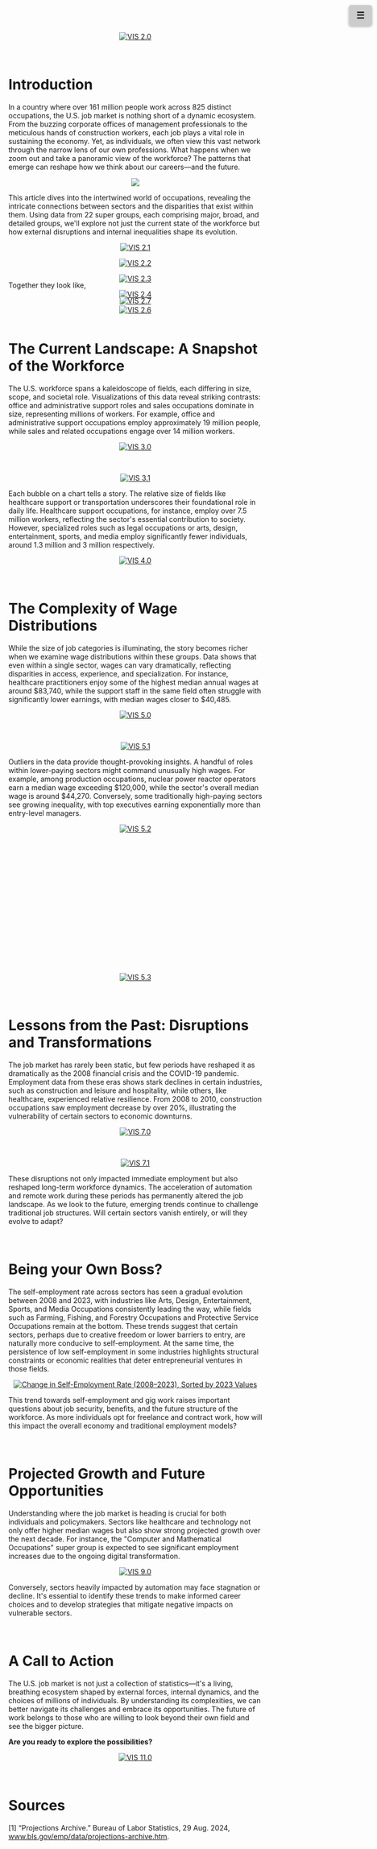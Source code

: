 
<div style="margin:1em calc(50% - 50vw);" align="center">
    <div class='tableauPlaceholder' id='viz1733296304494' style='position: relative'>
        <noscript>
            <a href='#'>
                <img alt='VIS 2.0' src='https://public.tableau.com/static/images/US/USJobs_17332654883260/VIS2_0/1_rss.png' style='border: none' />
            </a>
        </noscript>
        <object class='tableauViz' style='display:none;'>
            <param name='host_url' value='https%3A%2F%2Fpublic.tableau.com%2F' />
            <param name='embed_code_version' value='3' />
            <param name='site_root' value='' />
            <param name='name' value='USJobs_17332654883260/VIS2_0' />
            <param name='tabs' value='no' />
            <param name='toolbar' value='yes' />
            <param name='static_image' value='https://public.tableau.com/static/images/US/USJobs_17332654883260/VIS2_0/1.png' />
            <param name='animate_transition' value='yes' />
            <param name='display_static_image' value='yes' />
            <param name='display_spinner' value='yes' />
            <param name='display_overlay' value='yes' />
            <param name='display_count' value='yes' />
            <param name='language' value='en-US' />
            <param name='filter' value='publish=yes' />
        </object>
    </div>
    <script type='text/javascript'>
        var divElement = document.getElementById('viz1733296304494');
        var vizElement = divElement.getElementsByTagName('object')[0];
        if (divElement.offsetWidth > 800) {
            vizElement.style.width = '1000px';
            vizElement.style.height = '600px';
        } else if (divElement.offsetWidth > 500) {
            vizElement.style.width = '1000px';
            vizElement.style.height = '500px';
        } else {
            vizElement.style.width = '100%';
            vizElement.style.height = '600px';
        }
        var scriptElement = document.createElement('script');
        scriptElement.src = 'https://public.tableau.com/javascripts/api/viz_v1.js';
        vizElement.parentNode.insertBefore(scriptElement, vizElement);
    </script>
</div>

&nbsp;

<div id="stickyMenuIcon" onclick="toggleStickyMenu()" style="
    position: fixed;
    top: 10px;
    right: 10px;
    cursor: pointer;
    z-index: 1000;
    background-color: #ccc;
    padding: 10px 15px;
    border-radius: 5px;
    box-shadow: 0 2px 5px rgba(0,0,0,0.3);
    font-size: 18px;
    font-weight: bold;
    text-align: center;
">
    ☰
</div>


# **Introduction**
In a country where over 161 million people work across 825 distinct occupations, the U.S. job market is nothing short of a dynamic ecosystem. From the buzzing corporate offices of management professionals to the meticulous hands of construction workers, each job plays a vital role in sustaining the economy. Yet, as individuals, we often view this vast network through the narrow lens of our own professions. What happens when we zoom out and take a panoramic view of the workforce? The patterns that emerge can reshape how we think about our careers—and the future.


<div style="margin:1em calc(50% - 50vw);" align="center">
        <div class='tableauPlaceholder' id='viz1733270211721' style='position: relative'><noscript><a href='#'><img alt=' ' src='https:&#47;&#47;public.tableau.com&#47;static&#47;images&#47;US&#47;USJobs_17332654883260&#47;VIS1_0&#47;1_rss.png' style='border: none' /></a></noscript><object class='tableauViz'  style='display:none;'><param name='host_url' value='https%3A%2F%2Fpublic.tableau.com%2F' /> <param name='embed_code_version' value='3' /> <param name='site_root' value='' /><param name='name' value='USJobs_17332654883260&#47;VIS1_0' /><param name='tabs' value='yes' /><param name='toolbar' value='yes' /><param name='static_image' value='https:&#47;&#47;public.tableau.com&#47;static&#47;images&#47;US&#47;USJobs_17332654883260&#47;VIS1_0&#47;1.png' /> <param name='animate_transition' value='yes' /><param name='display_static_image' value='yes' /><param name='display_spinner' value='yes' /><param name='display_overlay' value='yes' /><param name='display_count' value='yes' /><param name='language' value='en-US' /></object></div>                <script type='text/javascript'>                    var divElement = document.getElementById('viz1733270211721');                    var vizElement = divElement.getElementsByTagName('object')[0];                    if ( divElement.offsetWidth > 800 ) { vizElement.style.width='800px';vizElement.style.height='627px';} else if ( divElement.offsetWidth > 500 ) { vizElement.style.width='800px';vizElement.style.height='627px';} else { vizElement.style.width='100%';vizElement.style.height='727px';}+'px';                    var scriptElement = document.createElement('script');                    scriptElement.src = 'https://public.tableau.com/javascripts/api/viz_v1.js';                    vizElement.parentNode.insertBefore(scriptElement, vizElement);                </script>
</div>

This article dives into the intertwined world of occupations, revealing the intricate connections between sectors and the disparities that exist within them. Using data from 22 super groups, each comprising major, broad, and detailed groups, we'll explore not just the current state of the workforce but how external disruptions and internal inequalities shape its evolution.

<div style="margin:1em calc(50% - 50vw);" align="center">
    <div class='tableauPlaceholder' id='viz1733297201170' style='position: relative'>
        <noscript>
            <a href='#'>
                <img alt='VIS 2.1' src='https://public.tableau.com/static/images/US/USJobs_17332654883260/VIS2_1/1_rss.png' style='border: none' />
            </a>
        </noscript>
        <object class='tableauViz' style='display:none;'>
            <param name='host_url' value='https%3A%2F%2Fpublic.tableau.com%2F' />
            <param name='embed_code_version' value='3' />
            <param name='site_root' value='' />
            <param name='name' value='USJobs_17332654883260/VIS2_1' />
            <param name='tabs' value='no' />
            <param name='toolbar' value='yes' />
            <param name='static_image' value='https://public.tableau.com/static/images/US/USJobs_17332654883260/VIS2_1/1.png' />
            <param name='animate_transition' value='yes' />
            <param name='display_static_image' value='yes' />
            <param name='display_spinner' value='yes' />
            <param name='display_overlay' value='yes' />
            <param name='display_count' value='yes' />
            <param name='language' value='en-US' />
            <param name='filter' value='publish=yes' />
        </object>
    </div>
    <script type='text/javascript'>
        var divElement = document.getElementById('viz1733297201170');
        var vizElement = divElement.getElementsByTagName('object')[0];
        if (divElement.offsetWidth > 800) {
            vizElement.style.width = '1000px';
            vizElement.style.height = '827px';
        } else if (divElement.offsetWidth > 500) {
            vizElement.style.width = '1000px';
            vizElement.style.height = '827px';
        } else {
            vizElement.style.width = '100%';
            vizElement.style.height = '1227px';
        }
        var scriptElement = document.createElement('script');
        scriptElement.src = 'https://public.tableau.com/javascripts/api/viz_v1.js';
        vizElement.parentNode.insertBefore(scriptElement, vizElement);
    </script>
</div>

<div style="margin:1em calc(50% - 50vw);" align="center">
    <div class='tableauPlaceholder' id='viz1733297331757' style='position: relative'>
        <noscript>
            <a href='#'>
                <img alt='VIS 2.2' src='https://public.tableau.com/static/images/US/USJobs_17332654883260/VIS2_2/1_rss.png' style='border: none' />
            </a>
        </noscript>
        <object class='tableauViz' style='display:none;'>
            <param name='host_url' value='https%3A%2F%2Fpublic.tableau.com%2F' />
            <param name='embed_code_version' value='3' />
            <param name='site_root' value='' />
            <param name='name' value='USJobs_17332654883260/VIS2_2' />
            <param name='tabs' value='no' />
            <param name='toolbar' value='yes' />
            <param name='static_image' value='https://public.tableau.com/static/images/US/USJobs_17332654883260/VIS2_2/1.png' />
            <param name='animate_transition' value='yes' />
            <param name='display_static_image' value='yes' />
            <param name='display_spinner' value='yes' />
            <param name='display_overlay' value='yes' />
            <param name='display_count' value='yes' />
            <param name='language' value='en-US' />
            <param name='filter' value='publish=yes' />
        </object>
    </div>
    <script type='text/javascript'>
        var divElement = document.getElementById('viz1733297331757');
        var vizElement = divElement.getElementsByTagName('object')[0];
        if (divElement.offsetWidth > 800) {
            vizElement.style.width = '1000px';
            vizElement.style.height = '827px';
        } else if (divElement.offsetWidth > 500) {
            vizElement.style.width = '1000px';
            vizElement.style.height = '827px';
        } else {
            vizElement.style.width = '100%';
            vizElement.style.height = '1227px';
        }
        var scriptElement = document.createElement('script');
        scriptElement.src = 'https://public.tableau.com/javascripts/api/viz_v1.js';
        vizElement.parentNode.insertBefore(scriptElement, vizElement);
    </script>
</div>

<div style="margin:1em calc(50% - 50vw);" align="center">
    <div class='tableauPlaceholder' id='viz1733297444285' style='position: relative'>
        <noscript>
            <a href='#'>
                <img alt='VIS 2.3' src='https://public.tableau.com/static/images/US/USJobs_17332654883260/VIS2_3/1_rss.png' style='border: none' />
            </a>
        </noscript>
        <object class='tableauViz' style='display:none;'>
            <param name='host_url' value='https%3A%2F%2Fpublic.tableau.com%2F' />
            <param name='embed_code_version' value='3' />
            <param name='site_root' value='' />
            <param name='name' value='USJobs_17332654883260/VIS2_3' />
            <param name='tabs' value='no' />
            <param name='toolbar' value='yes' />
            <param name='static_image' value='https://public.tableau.com/static/images/US/USJobs_17332654883260/VIS2_3/1.png' />
            <param name='animate_transition' value='yes' />
            <param name='display_static_image' value='yes' />
            <param name='display_spinner' value='yes' />
            <param name='display_overlay' value='yes' />
            <param name='display_count' value='yes' />
            <param name='language' value='en-US' />
            <param name='filter' value='publish=yes' />
        </object>
    </div>
    <script type='text/javascript'>
        var divElement = document.getElementById('viz1733297444285');
        var vizElement = divElement.getElementsByTagName('object')[0];
        if (divElement.offsetWidth > 800) {
            vizElement.style.width = '1000px';
            vizElement.style.height = '827px';
        } else if (divElement.offsetWidth > 500) {
            vizElement.style.width = '1000px';
            vizElement.style.height = '827px';
        } else {
            vizElement.style.width = '100%';
            vizElement.style.height = '1227px';
        }
        var scriptElement = document.createElement('script');
        scriptElement.src = 'https://public.tableau.com/javascripts/api/viz_v1.js';
        vizElement.parentNode.insertBefore(scriptElement, vizElement);
    </script>
</div>

<div style="margin:1em calc(50% - 50vw);" align="center">
    <div class='tableauPlaceholder' id='viz1733297524888' style='position: relative'>
        <noscript>
            <a href='#'>
                <img alt='VIS 2.4' src='https://public.tableau.com/static/images/US/USJobs_17332654883260/VIS2_4/1_rss.png' style='border: none' />
            </a>
        </noscript>
        <object class='tableauViz' style='display:none;'>
            <param name='host_url' value='https%3A%2F%2Fpublic.tableau.com%2F' />
            <param name='embed_code_version' value='3' />
            <param name='site_root' value='' />
            <param name='name' value='USJobs_17332654883260/VIS2_4' />
            <param name='tabs' value='no' />
            <param name='toolbar' value='yes' />
            <param name='static_image' value='https://public.tableau.com/static/images/US/USJobs_17332654883260/VIS2_4/1.png' />
            <param name='animate_transition' value='yes' />
            <param name='display_static_image' value='yes' />
            <param name='display_spinner' value='yes' />
            <param name='display_overlay' value='yes' />
            <param name='display_count' value='yes' />
            <param name='language' value='en-US' />
            <param name='filter' value='publish=yes' />
        </object>
    </div>
    <script type='text/javascript'>
        var divElement = document.getElementById('viz1733297524888');
        var vizElement = divElement.getElementsByTagName('object')[0];
        if (divElement.offsetWidth > 800) {
            vizElement.style.width = '1000px';
            vizElement.style.height = '827px';
        } else if (divElement.offsetWidth > 500) {
            vizElement.style.width = '1000px';
            vizElement.style.height = '827px';
        } else {
            vizElement.style.width = '100%';
            vizElement.style.height = '1227px';
        }
        var scriptElement = document.createElement('script');
        scriptElement.src = 'https://public.tableau.com/javascripts/api/viz_v1.js';
        vizElement.parentNode.insertBefore(scriptElement, vizElement);
    </script>
</div>

<div style="margin:1em calc(50% - 50vw);" align="center">
    <div class='tableauPlaceholder' id='viz1733297563140' style='position: relative'>
        <noscript>
            <a href='#'>
                <img alt='VIS 2.6' src='https://public.tableau.com/static/images/US/USJobs_17332654883260/VIS2_6/1_rss.png' style='border: none' />
            </a>
        </noscript>
        <object class='tableauViz' style='display:none;'>
            <param name='host_url' value='https%3A%2F%2Fpublic.tableau.com%2F' />
            <param name='embed_code_version' value='3' />
            <param name='site_root' value='' />
            <param name='name' value='USJobs_17332654883260/VIS2_6' />
            <param name='tabs' value='no' />
            <param name='toolbar' value='yes' />
            <param name='static_image' value='https://public.tableau.com/static/images/US/USJobs_17332654883260/VIS2_6/1.png' />
            <param name='animate_transition' value='yes' />
            <param name='display_static_image' value='yes' />
            <param name='display_spinner' value='yes' />
            <param name='display_overlay' value='yes' />
            <param name='display_count' value='yes' />
            <param name='language' value='en-US' />
            <param name='filter' value='publish=yes' />
        </object>
    </div>
    <script type='text/javascript'>
        var divElement = document.getElementById('viz1733297563140');
        var vizElement = divElement.getElementsByTagName('object')[0];
        if (divElement.offsetWidth > 800) {
            vizElement.style.width = '1000px';
            vizElement.style.height = '550px';
        } else if (divElement.offsetWidth > 500) {
            vizElement.style.width = '1000px';
            vizElement.style.height = '550px';
        } else {
            vizElement.style.width = '100%';
            vizElement.style.height = '550px';
        }
        var scriptElement = document.createElement('script');
        scriptElement.src = 'https://public.tableau.com/javascripts/api/viz_v1.js';
        vizElement.parentNode.insertBefore(scriptElement, vizElement);
    </script>
</div>

<div style="margin-top: -80px;">
    Together they look like,
</div>


<div style="margin:1em calc(50% - 50vw);" align="center">
    <div class='tableauPlaceholder' id='viz1733326794334' style='position: relative'>
        <noscript>
            <a href='#'>
                <img alt='VIS 2.7' src='https://public.tableau.com/static/images/US/USJobs_17332654883260/VIS2_7/1_rss.png' style='border: none' />
            </a>
        </noscript>
        <object class='tableauViz' style='display:none;'>
            <param name='host_url' value='https%3A%2F%2Fpublic.tableau.com%2F' />
            <param name='embed_code_version' value='3' />
            <param name='site_root' value='' />
            <param name='name' value='USJobs_17332654883260/VIS2_7' />
            <param name='tabs' value='no' />
            <param name='toolbar' value='yes' />
            <param name='static_image' value='https://public.tableau.com/static/images/US/USJobs_17332654883260/VIS2_7/1.png' />
            <param name='animate_transition' value='yes' />
            <param name='display_static_image' value='yes' />
            <param name='display_spinner' value='yes' />
            <param name='display_overlay' value='yes' />
            <param name='display_count' value='yes' />
            <param name='language' value='en-US' />
            <param name='filter' value='publish=yes' />
        </object>
    </div>
    <script type='text/javascript'>
        var divElement = document.getElementById('viz1733326794334');
        var vizElement = divElement.getElementsByTagName('object')[0];
        if (divElement.offsetWidth > 800) {
            vizElement.style.width = '1000px';
            vizElement.style.height = '827px';
        } else if (divElement.offsetWidth > 500) {
            vizElement.style.width = '1000px';
            vizElement.style.height = '827px';
        } else {
            vizElement.style.width = '100%';
            vizElement.style.height = '1227px';
        }
        var scriptElement = document.createElement('script');
        scriptElement.src = 'https://public.tableau.com/javascripts/api/viz_v1.js';
        vizElement.parentNode.insertBefore(scriptElement, vizElement);
    </script>
</div>


&nbsp;

# **The Current Landscape: A Snapshot of the Workforce**
The U.S. workforce spans a kaleidoscope of fields, each differing in size, scope, and societal role. Visualizations of this data reveal striking contrasts: office and administrative support roles and sales occupations dominate in size, representing millions of workers. For example, office and administrative support occupations employ approximately 19 million people, while sales and related occupations engage over 14 million workers.

<div style="margin:1em calc(50% - 50vw);" align="center">
    <div class='tableauPlaceholder' id='viz1733281655884' style='position: relative'>
        <noscript>
            <a href='#'>
                <img alt='VIS 3.0' src='https://public.tableau.com/static/images/US/USJobs_17332654883260/VIS3_0/1_rss.png' style='border: none' />
            </a>
        </noscript>
        <object class='tableauViz' style='display:none;'>
            <param name='host_url' value='https%3A%2F%2Fpublic.tableau.com%2F' />
            <param name='embed_code_version' value='3' />
            <param name='site_root' value='' />
            <param name='name' value='USJobs_17332654883260/VIS3_0' />
            <param name='tabs' value='yes' />
            <param name='toolbar' value='yes' />
            <param name='static_image' value='https://public.tableau.com/static/images/US/USJobs_17332654883260/VIS3_0/1.png' />
            <param name='animate_transition' value='yes' />
            <param name='display_static_image' value='yes' />
            <param name='display_spinner' value='yes' />
            <param name='display_overlay' value='yes' />
            <param name='display_count' value='yes' />
            <param name='language' value='en-US' />
            <param name='filter' value='publish=yes' />
        </object>
    </div>
    <script type='text/javascript'>
        var divElement = document.getElementById('viz1733281655884');
        var vizElement = divElement.getElementsByTagName('object')[0];
        if (divElement.offsetWidth > 800) {
            vizElement.style.width = '800px';
            vizElement.style.height = '500px';
        } else if (divElement.offsetWidth > 500) {
            vizElement.style.width = '800px';
            vizElement.style.height = '500px';
        } else {
            vizElement.style.width = '100%';
            vizElement.style.height = '500px';
        }
        var scriptElement = document.createElement('script');
        scriptElement.src = 'https://public.tableau.com/javascripts/api/viz_v1.js';
        vizElement.parentNode.insertBefore(scriptElement, vizElement);
    </script>
</div>

&nbsp;

<div style="margin:1em calc(50% - 50vw);" align="center">
    <div class='tableauPlaceholder' id='viz1733281842067' style='position: relative'>
        <noscript>
            <a href='#'>
                <img alt='VIS 3.1' src='https://public.tableau.com/static/images/US/USJobs_17332654883260/VIS3_1/1_rss.png' style='border: none' />
            </a>
        </noscript>
        <object class='tableauViz' style='display:none;'>
            <param name='host_url' value='https%3A%2F%2Fpublic.tableau.com%2F' />
            <param name='embed_code_version' value='3' />
            <param name='site_root' value='' />
            <param name='name' value='USJobs_17332654883260/VIS3_1' />
            <param name='tabs' value='yes' />
            <param name='toolbar' value='yes' />
            <param name='static_image' value='https://public.tableau.com/static/images/US/USJobs_17332654883260/VIS3_1/1.png' />
            <param name='animate_transition' value='yes' />
            <param name='display_static_image' value='yes' />
            <param name='display_spinner' value='yes' />
            <param name='display_overlay' value='yes' />
            <param name='display_count' value='yes' />
            <param name='language' value='en-US' />
            <param name='filter' value='publish=yes' />
        </object>
    </div>
    <script type='text/javascript'>
        var divElement = document.getElementById('viz1733281842067');
        var vizElement = divElement.getElementsByTagName('object')[0];
        if (divElement.offsetWidth > 800) {
            vizElement.style.width = '800px';
            vizElement.style.height = '500px';
        } else if (divElement.offsetWidth > 500) {
            vizElement.style.width = '800px';
            vizElement.style.height = '500px';
        } else {
            vizElement.style.width = '100%';
            vizElement.style.height = '500px';
        }
        var scriptElement = document.createElement('script');
        scriptElement.src = 'https://public.tableau.com/javascripts/api/viz_v1.js';
        vizElement.parentNode.insertBefore(scriptElement, vizElement);
    </script>
</div>


Each bubble on a chart tells a story. The relative size of fields like healthcare support or transportation underscores their foundational role in daily life. Healthcare support occupations, for instance, employ over 7.5 million workers, reflecting the sector's essential contribution to society. However, specialized roles such as legal occupations or arts, design, entertainment, sports, and media employ significantly fewer individuals, around 1.3 million and 3 million respectively.

<div style="margin:1em calc(50% - 50vw);" align="center">
    <div class='tableauPlaceholder' id='viz1733281944172' style='position: relative'>
        <noscript>
            <a href='#'>
                <img alt='VIS 4.0' src='https://public.tableau.com/static/images/US/USJobs_17332654883260/VIS4_0/1_rss.png' style='border: none' />
            </a>
        </noscript>
        <object class='tableauViz' style='display:none;'>
            <param name='host_url' value='https%3A%2F%2Fpublic.tableau.com%2F' />
            <param name='embed_code_version' value='3' />
            <param name='site_root' value='' />
            <param name='name' value='USJobs_17332654883260/VIS4_0' />
            <param name='tabs' value='yes' />
            <param name='toolbar' value='yes' />
            <param name='static_image' value='https://public.tableau.com/static/images/US/USJobs_17332654883260/VIS4_0/1.png' />
            <param name='animate_transition' value='yes' />
            <param name='display_static_image' value='yes' />
            <param name='display_spinner' value='yes' />
            <param name='display_overlay' value='yes' />
            <param name='display_count' value='yes' />
            <param name='language' value='en-US' />
            <param name='filter' value='publish=yes' />
        </object>
    </div>
    <script type='text/javascript'>
        var divElement = document.getElementById('viz1733281944172');
        var vizElement = divElement.getElementsByTagName('object')[0];
        if (divElement.offsetWidth > 800) {
            vizElement.style.width = '800px';
            vizElement.style.height = '500px';
        } else if (divElement.offsetWidth > 500) {
            vizElement.style.width = '800px';
            vizElement.style.height = '500px';
        } else {
            vizElement.style.width = '100%';
            vizElement.style.height = '500px';
        }
        var scriptElement = document.createElement('script');
        scriptElement.src = 'https://public.tableau.com/javascripts/api/viz_v1.js';
        vizElement.parentNode.insertBefore(scriptElement, vizElement);
    </script>
</div>


&nbsp;

# **The Complexity of Wage Distributions**

While the size of job categories is illuminating, the story becomes richer when we examine wage distributions within these groups. Data shows that even within a single sector, wages can vary dramatically, reflecting disparities in access, experience, and specialization. For instance, healthcare practitioners enjoy some of the highest median annual wages at around $83,740, while the support staff in the same field often struggle with significantly lower earnings, with median wages closer to $40,485.


<div style="margin:1em calc(50% - 50vw);" align="center">
    <div class='tableauPlaceholder' id='viz1733280334472' style='position: relative'>
        <noscript>
            <a href='#'>
                <img alt='VIS 5.0' src='https://public.tableau.com/static/images/US/USJobs_17332654883260/VIS5_0/1_rss.png' style='border: none' />
            </a>
        </noscript>
        <object class='tableauViz' style='display:none;'>
            <param name='host_url' value='https%3A%2F%2Fpublic.tableau.com%2F' />
            <param name='embed_code_version' value='3' />
            <param name='site_root' value='' />
            <param name='name' value='USJobs_17332654883260/VIS5_0' />
            <param name='tabs' value='yes' />
            <param name='toolbar' value='yes' />
            <param name='static_image' value='https://public.tableau.com/static/images/US/USJobs_17332654883260/VIS5_0/1.png' />
            <param name='animate_transition' value='yes' />
            <param name='display_static_image' value='yes' />
            <param name='display_spinner' value='yes' />
            <param name='display_overlay' value='yes' />
            <param name='display_count' value='yes' />
            <param name='language' value='en-US' />
            <param name='filter' value='publish=yes' />
        </object>
    </div>
    <script type='text/javascript'>
        var divElement = document.getElementById('viz1733280334472');
        var vizElement = divElement.getElementsByTagName('object')[0];
        if (divElement.offsetWidth > 800) {
            vizElement.style.width = '1200px';
            vizElement.style.height = '900px';
        } else if (divElement.offsetWidth > 500) {
            vizElement.style.width = '1200px';
            vizElement.style.height = '900px';
        } else {
            vizElement.style.width = '100%';
            vizElement.style.height = '900px';
        }
        var scriptElement = document.createElement('script');
        scriptElement.src = 'https://public.tableau.com/javascripts/api/viz_v1.js';
        vizElement.parentNode.insertBefore(scriptElement, vizElement);
    </script>
</div>

&nbsp;

<div style="margin:1em calc(50% - 50vw);" align="center">
    <div class='tableauPlaceholder' id='viz1733280605216' style='position: relative'>
        <noscript>
            <a href='#'>
                <img alt='VIS 5.1' src='https://public.tableau.com/static/images/US/USJobs_17332654883260/VIS5_1/1_rss.png' style='border: none' />
            </a>
        </noscript>
        <object class='tableauViz' style='display:none;'>
            <param name='host_url' value='https%3A%2F%2Fpublic.tableau.com%2F' />
            <param name='embed_code_version' value='3' />
            <param name='site_root' value='' />
            <param name='name' value='USJobs_17332654883260/VIS5_1' />
            <param name='tabs' value='yes' />
            <param name='toolbar' value='yes' />
            <param name='static_image' value='https://public.tableau.com/static/images/US/USJobs_17332654883260/VIS5_1/1.png' />
            <param name='animate_transition' value='yes' />
            <param name='display_static_image' value='yes' />
            <param name='display_spinner' value='yes' />
            <param name='display_overlay' value='yes' />
            <param name='display_count' value='yes' />
            <param name='language' value='en-US' />
            <param name='filter' value='publish=yes' />
        </object>
    </div>
    <script type='text/javascript'>
        var divElement = document.getElementById('viz1733280605216');
        var vizElement = divElement.getElementsByTagName('object')[0];
        if (divElement.offsetWidth > 800) {
            vizElement.style.width = '800px';
            vizElement.style.height = '500px';
        } else if (divElement.offsetWidth > 500) {
            vizElement.style.width = '800px';
            vizElement.style.height = '500px';
        } else {
            vizElement.style.width = '100%';
            vizElement.style.height = '500px';
        }
        var scriptElement = document.createElement('script');
        scriptElement.src = 'https://public.tableau.com/javascripts/api/viz_v1.js';
        vizElement.parentNode.insertBefore(scriptElement, vizElement);
    </script>
</div>


Outliers in the data provide thought-provoking insights. A handful of roles within lower-paying sectors might command unusually high wages. For example, among production occupations, nuclear power reactor operators earn a median wage exceeding $120,000, while the sector's overall median wage is around $44,270. Conversely, some traditionally high-paying sectors see growing inequality, with top executives earning exponentially more than entry-level managers.

<div style="margin:1em calc(50% - 50vw);" align="center">
    <div class="tableauContainer" style="position: relative; width: 800px; height: 250px; overflow: hidden;">
        <!-- Crop the Tableau visualization container -->
        <div class='tableauPlaceholder' id='viz1733280699220' style='position: absolute; top: 0; left: 0; width: 800px; height: 500px;'>
            <noscript>
                <a href='#'>
                    <img alt='VIS 5.2' src='https://public.tableau.com/static/images/ZK/ZK4BP5GX8/1_rss.png' style='border: none' />
                </a>
            </noscript>
            <object class='tableauViz' style='display:none;'>
                <param name='host_url' value='https%3A%2F%2Fpublic.tableau.com%2F' />
                <param name='embed_code_version' value='3' />
                <param name='path' value='shared/ZK4BP5GX8' />
                <param name='toolbar' value='yes' />
                <param name='static_image' value='https://public.tableau.com/static/images/ZK/ZK4BP5GX8/1.png' />
                <param name='animate_transition' value='yes' />
                <param name='display_static_image' value='yes' />
                <param name='display_spinner' value='yes' />
                <param name='display_overlay' value='yes' />
                <param name='display_count' value='yes' />
                <param name='language' value='en-US' />
                <param name='filter' value='publish=yes' />
            </object>
        </div>
    </div>
    <script type='text/javascript'>
        var divElement = document.getElementById('viz1733280699220');
        var vizElement = divElement.getElementsByTagName('object')[0];
        if (divElement.offsetWidth > 800) {
            vizElement.style.width = '1000px';
            vizElement.style.height = '827px';
        } else if (divElement.offsetWidth > 500) {
            vizElement.style.width = '1000px';
            vizElement.style.height = '827px';
        } else {
            vizElement.style.width = '100%';
            vizElement.style.height = '727px';
        }
        var scriptElement = document.createElement('script');
        scriptElement.src = 'https://public.tableau.com/javascripts/api/viz_v1.js';
        vizElement.parentNode.insertBefore(scriptElement, vizElement);
    </script>
</div>


&nbsp;

<div style="margin:1em calc(50% - 50vw);" align="center">
    <div class='tableauPlaceholder' id='viz1733280854107' style='position: relative'>
        <noscript>
            <a href='#'>
                <img alt='VIS 5.3' src='https://public.tableau.com/static/images/US/USJobs_17332654883260/VIS5_3/1_rss.png' style='border: none' />
            </a>
        </noscript>
        <object class='tableauViz' style='display:none;'>
            <param name='host_url' value='https%3A%2F%2Fpublic.tableau.com%2F' />
            <param name='embed_code_version' value='3' />
            <param name='site_root' value='' />
            <param name='name' value='USJobs_17332654883260/VIS5_3' />
            <param name='tabs' value='yes' />
            <param name='toolbar' value='yes' />
            <param name='static_image' value='https://public.tableau.com/static/images/US/USJobs_17332654883260/VIS5_3/1.png' />
            <param name='animate_transition' value='yes' />
            <param name='display_static_image' value='yes' />
            <param name='display_spinner' value='yes' />
            <param name='display_overlay' value='yes' />
            <param name='display_count' value='yes' />
            <param name='language' value='en-US' />
            <param name='filter' value='publish=yes' />
        </object>
    </div>
    <script type='text/javascript'>
        var divElement = document.getElementById('viz1733280854107');
        var vizElement = divElement.getElementsByTagName('object')[0];
        if (divElement.offsetWidth > 800) {
            vizElement.style.width = '1000px';
            vizElement.style.height = '827px';
        } else if (divElement.offsetWidth > 500) {
            vizElement.style.width = '1000px';
            vizElement.style.height = '827px';
        } else {
            vizElement.style.width = '100%';
            vizElement.style.height = '727px';
        }
        var scriptElement = document.createElement('script');
        scriptElement.src = 'https://public.tableau.com/javascripts/api/viz_v1.js';
        vizElement.parentNode.insertBefore(scriptElement, vizElement);
    </script>
</div>

&nbsp;

# **Lessons from the Past: Disruptions and Transformations**
The job market has rarely been static, but few periods have reshaped it as dramatically as the 2008 financial crisis and the COVID-19 pandemic. Employment data from these eras shows stark declines in certain industries, such as construction and leisure and hospitality, while others, like healthcare, experienced relative resilience. From 2008 to 2010, construction occupations saw employment decrease by over 20%, illustrating the vulnerability of certain sectors to economic downturns.

<div style="margin:1em calc(50% - 50vw);" align="center">
    <div class='tableauPlaceholder' id='viz1733280970108' style='position: relative'>
        <noscript>
            <a href='#'>
                <img alt='VIS 7.0' src='https://public.tableau.com/static/images/US/USJobs_17332654883260/VIS7_0/1_rss.png' style='border: none' />
            </a>
        </noscript>
        <object class='tableauViz' style='display:none;'>
            <param name='host_url' value='https%3A%2F%2Fpublic.tableau.com%2F' />
            <param name='embed_code_version' value='3' />
            <param name='site_root' value='' />
            <param name='name' value='USJobs_17332654883260/VIS7_0' />
            <param name='tabs' value='yes' />
            <param name='toolbar' value='yes' />
            <param name='static_image' value='https://public.tableau.com/static/images/US/USJobs_17332654883260/VIS7_0/1.png' />
            <param name='animate_transition' value='yes' />
            <param name='display_static_image' value='yes' />
            <param name='display_spinner' value='yes' />
            <param name='display_overlay' value='yes' />
            <param name='display_count' value='yes' />
            <param name='language' value='en-US' />
            <param name='filter' value='publish=yes' />
        </object>
    </div>
    <script type='text/javascript'>
        var divElement = document.getElementById('viz1733280970108');
        var vizElement = divElement.getElementsByTagName('object')[0];
        if (divElement.offsetWidth > 800) {
            vizElement.style.width = '1000px';
            vizElement.style.height = '827px';
        } else if (divElement.offsetWidth > 500) {
            vizElement.style.width = '1000px';
            vizElement.style.height = '827px';
        } else {
            vizElement.style.width = '100%';
            vizElement.style.height = '727px';
        }
        var scriptElement = document.createElement('script');
        scriptElement.src = 'https://public.tableau.com/javascripts/api/viz_v1.js';
        vizElement.parentNode.insertBefore(scriptElement, vizElement);
    </script>
</div>

&nbsp;

<div style="margin:1em calc(50% - 50vw);" align="center">
    <div class='tableauPlaceholder' id='viz1733281185129' style='position: relative'>
        <noscript>
            <a href='#'>
                <img alt='VIS 7.1' src='https://public.tableau.com/static/images/US/USJobs_17332654883260/VIS7_1/1_rss.png' style='border: none' />
            </a>
        </noscript>
        <object class='tableauViz' style='display:none;'>
            <param name='host_url' value='https%3A%2F%2Fpublic.tableau.com%2F' />
            <param name='embed_code_version' value='3' />
            <param name='site_root' value='' />
            <param name='name' value='USJobs_17332654883260/VIS7_1' />
            <param name='tabs' value='yes' />
            <param name='toolbar' value='yes' />
            <param name='static_image' value='https://public.tableau.com/static/images/US/USJobs_17332654883260/VIS7_1/1.png' />
            <param name='animate_transition' value='yes' />
            <param name='display_static_image' value='yes' />
            <param name='display_spinner' value='yes' />
            <param name='display_overlay' value='yes' />
            <param name='display_count' value='yes' />
            <param name='language' value='en-US' />
            <param name='filter' value='publish=yes' />
        </object>
    </div>
    <script type='text/javascript'>
        var divElement = document.getElementById('viz1733281185129');
        var vizElement = divElement.getElementsByTagName('object')[0];
        if (divElement.offsetWidth > 800) {
            vizElement.style.width = '1000px';
            vizElement.style.height = '750px';
        } else if (divElement.offsetWidth > 500) {
            vizElement.style.width = '1000px';
            vizElement.style.height = '750px';
        } else {
            vizElement.style.width = '100%';
            vizElement.style.height = '750px';
        }
        var scriptElement = document.createElement('script');
        scriptElement.src = 'https://public.tableau.com/javascripts/api/viz_v1.js';
        vizElement.parentNode.insertBefore(scriptElement, vizElement);
    </script>
</div>



These disruptions not only impacted immediate employment but also reshaped long-term workforce dynamics. The acceleration of automation and remote work during these periods has permanently altered the job landscape. As we look to the future, emerging trends continue to challenge traditional job structures. Will certain sectors vanish entirely, or will they evolve to adapt?


&nbsp;

# **Being your Own Boss?**
The self-employment rate across sectors has seen a gradual evolution between 2008 and 2023, with industries like Arts, Design, Entertainment, Sports, and Media Occupations consistently leading the way, while fields such as Farming, Fishing, and Forestry Occupations and Protective Service Occupations remain at the bottom. These trends suggest that certain sectors, perhaps due to creative freedom or lower barriers to entry, are naturally more conducive to self-employment. At the same time, the persistence of low self-employment in some industries highlights structural constraints or economic realities that deter entrepreneurial ventures in those fields. 


<div style="margin:1em calc(50% - 50vw);" align="center">
    <div class='tableauPlaceholder' id='viz1733290396216' style='position: relative'>
        <noscript>
            <a href='#'>
                <img alt='Change in Self-Employment Rate (2008–2023), Sorted by 2023 Values' src='https://public.tableau.com/static/images/US/USJobs_17332654883260/VIS8_0/1_rss.png' style='border: none' />
            </a>
        </noscript>
        <object class='tableauViz' style='display:none;'>
            <param name='host_url' value='https%3A%2F%2Fpublic.tableau.com%2F' />
            <param name='embed_code_version' value='3' />
            <param name='site_root' value='' />
            <param name='name' value='USJobs_17332654883260/VIS8_0' />
            <param name='tabs' value='yes' />
            <param name='toolbar' value='yes' />
            <param name='static_image' value='https://public.tableau.com/static/images/US/USJobs_17332654883260/VIS8_0/1.png' />
            <param name='animate_transition' value='yes' />
            <param name='display_static_image' value='yes' />
            <param name='display_spinner' value='yes' />
            <param name='display_overlay' value='yes' />
            <param name='display_count' value='yes' />
            <param name='language' value='en-US' />
            <param name='filter' value='publish=yes' />
        </object>
    </div>
    <script type='text/javascript'>
        var divElement = document.getElementById('viz1733290396216');
        var vizElement = divElement.getElementsByTagName('object')[0];
        if (divElement.offsetWidth > 800) {
            vizElement.style.width = '1000px';
            vizElement.style.height = '750px';
        } else if (divElement.offsetWidth > 500) {
            vizElement.style.width = '1000px';
            vizElement.style.height = '750px';
        } else {
            vizElement.style.width = '100%';
            vizElement.style.height = '750px';
        }
        var scriptElement = document.createElement('script');
        scriptElement.src = 'https://public.tableau.com/javascripts/api/viz_v1.js';
        vizElement.parentNode.insertBefore(scriptElement, vizElement);
    </script>
</div>


This trend towards self-employment and gig work raises important questions about job security, benefits, and the future structure of the workforce. As more individuals opt for freelance and contract work, how will this impact the overall economy and traditional employment models?

&nbsp;

# **Projected Growth and Future Opportunities**
Understanding where the job market is heading is crucial for both individuals and policymakers. Sectors like healthcare and technology not only offer higher median wages but also show strong projected growth over the next decade. For instance, the "Computer and Mathematical Occupations" super group is expected to see significant employment increases due to the ongoing digital transformation.


<div style="margin:1em calc(50% - 50vw);" align="center">
    <div class='tableauPlaceholder' id='viz1733289579011' style='position: relative'>
        <noscript>
            <a href='#'>
                <img alt='VIS 9.0' src='https://public.tableau.com/static/images/US/USJobs_17332654883260/VIS9_0/1_rss.png' style='border: none' />
            </a>
        </noscript>
        <object class='tableauViz' style='display:none;'>
            <param name='host_url' value='https%3A%2F%2Fpublic.tableau.com%2F' />
            <param name='embed_code_version' value='3' />
            <param name='site_root' value='' />
            <param name='name' value='USJobs_17332654883260/VIS9_0' />
            <param name='tabs' value='yes' />
            <param name='toolbar' value='yes' />
            <param name='static_image' value='https://public.tableau.com/static/images/US/USJobs_17332654883260/VIS9_0/1.png' />
            <param name='animate_transition' value='yes' />
            <param name='display_static_image' value='yes' />
            <param name='display_spinner' value='yes' />
            <param name='display_overlay' value='yes' />
            <param name='display_count' value='yes' />
            <param name='language' value='en-US' />
            <param name='filter' value='publish=yes' />
        </object>
    </div>
    <script type='text/javascript'>
        var divElement = document.getElementById('viz1733289579011');
        var vizElement = divElement.getElementsByTagName('object')[0];
        if (divElement.offsetWidth > 800) {
            vizElement.style.width = '1100px';
            vizElement.style.height = '900px';
        } else if (divElement.offsetWidth > 500) {
            vizElement.style.width = '1100px';
            vizElement.style.height = '900px';
        } else {
            vizElement.style.width = '100%';
            vizElement.style.height = '900px';
        }
        var scriptElement = document.createElement('script');
        scriptElement.src = 'https://public.tableau.com/javascripts/api/viz_v1.js';
        vizElement.parentNode.insertBefore(scriptElement, vizElement);
    </script>
</div>

Conversely, sectors heavily impacted by automation may face stagnation or decline. It's essential to identify these trends to make informed career choices and to develop strategies that mitigate negative impacts on vulnerable sectors.

&nbsp;


# **A Call to Action**
The U.S. job market is not just a collection of statistics—it's a living, breathing ecosystem shaped by external forces, internal dynamics, and the choices of millions of individuals. By understanding its complexities, we can better navigate its challenges and embrace its opportunities. The future of work belongs to those who are willing to look beyond their own field and see the bigger picture.

**Are you ready to explore the possibilities?**

<div style="margin:1em calc(50% - 50vw);" align="center">
    <div class='tableauPlaceholder' id='viz1733290185747' style='position: relative'>
        <noscript>
            <a href='#'>
                <img alt='VIS 11.0' src='https://public.tableau.com/static/images/US/USJobs_17332654883260/VIS11_0/1_rss.png' style='border: none' />
            </a>
        </noscript>
        <object class='tableauViz' style='display:none;'>
            <param name='host_url' value='https%3A%2F%2Fpublic.tableau.com%2F' />
            <param name='embed_code_version' value='3' />
            <param name='site_root' value='' />
            <param name='name' value='USJobs_17332654883260/VIS11_0' />
            <param name='tabs' value='yes' />
            <param name='toolbar' value='yes' />
            <param name='static_image' value='https://public.tableau.com/static/images/US/USJobs_17332654883260/VIS11_0/1.png' />
            <param name='animate_transition' value='yes' />
            <param name='display_static_image' value='yes' />
            <param name='display_spinner' value='yes' />
            <param name='display_overlay' value='yes' />
            <param name='display_count' value='yes' />
            <param name='language' value='en-US' />
            <param name='filter' value='publish=yes' />
        </object>
    </div>
    <script type='text/javascript'>
        var divElement = document.getElementById('viz1733290185747');
        var vizElement = divElement.getElementsByTagName('object')[0];
        if (divElement.offsetWidth > 800) {
            vizElement.style.width = '1000px';
            vizElement.style.height = '750px';
        } else if (divElement.offsetWidth > 500) {
            vizElement.style.width = '1000px';
            vizElement.style.height = '750px';
        } else {
            vizElement.style.width = '100%';
            vizElement.style.height = '750px';
        }
        var scriptElement = document.createElement('script');
        scriptElement.src = 'https://public.tableau.com/javascripts/api/viz_v1.js';
        vizElement.parentNode.insertBefore(scriptElement, vizElement);
    </script>
</div>

&nbsp;

# Sources
[1] “Projections Archive.” Bureau of Labor Statistics, 29 Aug. 2024, www.bls.gov/emp/data/projections-archive.htm.


<div id="stickyMenu" style="
    position: fixed;
    top: 50px;
    right: 10px;
    width: 300px;
    display: none; /* Initially hidden */
    background-color: white;
    border: 1px solid #ccc;
    border-radius: 5px;
    box-shadow: 0 2px 5px rgba(0, 0, 0, 0.3);
    z-index: 999;
    padding: 10px;
    overflow-y: visible; /* Prevent scrolling */
    height: auto; /* Adjust height dynamically */
">
    <h3>Occupation Abbreviations</h3>
    <p><b>AEN:</b> Architecture and Engineering Occupations</p>
    <p><b>ART:</b> Arts, Design, Entertainment, Sports, and Media Occupations</p>
    <p><b>BFO:</b> Business and Financial Operations Occupations</p>
    <p><b>BGM:</b> Building and Grounds Cleaning and Maintenance Occupations</p>
    <p><b>CMT:</b> Computer and Mathematical Occupations</p>
    <p><b>CON:</b> Construction and Extraction Occupations</p>
    <p><b>CSS:</b> Community and Social Service Occupations</p>
    <p><b>EDU:</b> Education, Training, and Library Occupations</p>
    <p><b>FDS:</b> Food Preparation and Serving Related Occupations</p>
    <p><b>FFF:</b> Farming, Fishing, and Forestry Occupations</p>
    <p><b>HCS:</b> Healthcare Support Occupations</p>
    <p><b>HPT:</b> Healthcare Practitioners and Technical Occupations</p>
    <p><b>IMR:</b> Installation, Maintenance, and Repair Occupations</p>
    <p><b>LEG:</b> Legal Occupations</p>
    <p><b>LPS:</b> Life, Physical, and Social Science Occupations</p>
    <p><b>MGT:</b> Management Occupations</p>
    <p><b>OAS:</b> Office and Administrative Support Occupations</p>
    <p><b>PCS:</b> Personal Care and Service Occupations</p>
    <p><b>PRO:</b> Production Occupations</p>
    <p><b>PSO:</b> Protective Service Occupations</p>
    <p><b>SAL:</b> Sales and Related Occupations</p>
    <p><b>TMM:</b> Transportation and Material Moving Occupations</p>
</div>


<script>
function toggleStickyMenu() {
    var menu = document.getElementById('stickyMenu');
    menu.style.display = menu.style.display === 'none' || menu.style.display === '' ? 'block' : 'none';
}
</script>
